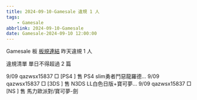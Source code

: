 ```yaml
---
title: 2024-09-10-Gamesale 違規 1 人
tags:
    - Gamesale
abbrlink: 2024-09-10-Gamesale
date: Gamesale-2024-09-10 12:00:00
---
```

Gamesale 板 [板規連結](https://www.ptt.cc/bbs/Gossiping/M.1637425085.A.07D.html)
昨天違規 1 人
<!-- more -->

違規清單
單日不得超過 2 篇

9/09 qazwsx15837 □ [PS4 ] 售 PS4 slim勇者鬥惡龍羅德…
9/09 qazwsx15837 □ [3DS ] 售 N3DS LL白色日版+寶可夢…
9/09 qazwsx15837 □ [NS  ] 售 馬力歐派對/寶可夢-劍